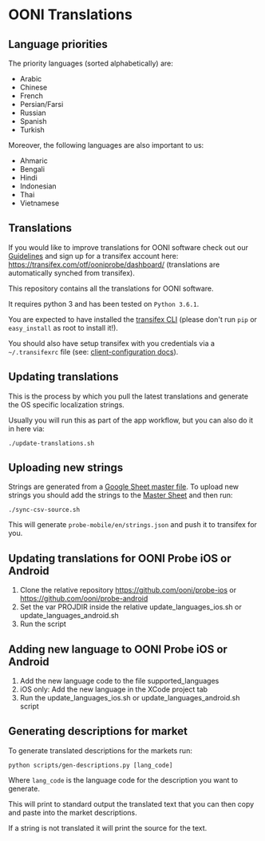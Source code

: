 # OONI Translations

## Language priorities

The priority languages (sorted alphabetically) are:

* Arabic
* Chinese
* French
* Persian/Farsi
* Russian
* Spanish
* Turkish

Moreover, the following languages are also important to us:

* Ahmaric
* Bengali
* Hindi
* Indonesian
* Thai
* Vietnamese

## Translations

If you would like to improve translations for OONI software check out our [Guidelines](./Guidelines.md) and sign up for a transifex account here: https://transifex.com/otf/ooniprobe/dashboard/ (translations are automatically synched from transifex).

This repository contains all the translations for OONI software.

It requires python 3 and has been tested on `Python 3.6.1`.

You are expected to have installed the [transifex
CLI](https://docs.transifex.com/client/installing-the-client) (please don't run
`pip` or `easy_install` as root to install it!).

You should also have setup transifex with you credentials via a
`~/.transifexrc` file (see: [client-configuration
docs](https://docs.transifex.com/client/client-configuration#~/-transifexrc)).

## Updating translations

This is the process by which you pull the latest translations and generate the
OS specific localization strings.

Usually you will run this as part of the app workflow, but you can also do it
in here via:

```
./update-translations.sh
```

## Uploading new strings

Strings are generated from a [Google Sheet master file](https://docs.google.com/spreadsheets/d/1GPkr_OyNhXJRTXnseyNbo2P4Du-i_W9kJdqjZG4HVkM/edit). To upload new strings you should
add the strings to the [Master Sheet](https://docs.google.com/spreadsheets/d/1GPkr_OyNhXJRTXnseyNbo2P4Du-i_W9kJdqjZG4HVkM/edit)  and then run:

```
./sync-csv-source.sh
```

This will generate `probe-mobile/en/strings.json` and push it to transifex for
you.

## Updating translations for OONI Probe iOS or Android

1) Clone the relative repository https://github.com/ooni/probe-ios or https://github.com/ooni/probe-android
2) Set the var PROJDIR inside the relative update_languages_ios.sh or update_languages_android.sh
3) Run the script


## Adding new language to OONI Probe iOS or Android

1) Add the new language code to the file supported_languages
2) iOS only: Add the new language in the XCode project tab
3) Run the update_languages_ios.sh or update_languages_android.sh script

## Generating descriptions for market

To generate translated descriptions for the markets run:

```
python scripts/gen-descriptions.py [lang_code]
```

Where `lang_code` is the language code for the description you want to
generate.

This will print to standard output the translated text that you can then copy
and paste into the market descriptions.

If a string is not translated it will print the source for the text.
